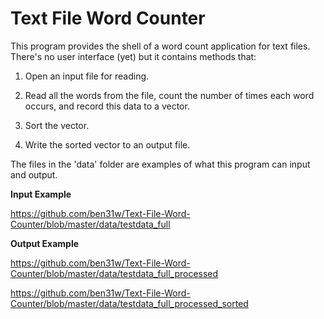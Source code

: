 # Text File Word Counter
This program provides the shell of a word count application for text files. 
There's no user interface (yet) but it contains methods that:

1.  Open an input file for reading.

2.  Read all the words from the file, count the number of times each
    word occurs, and record this data to a vector.

3.  Sort the vector.

4.  Write the sorted vector to an output file.


The files in the 'data' folder are examples of what this program can input and output.

**Input Example**

https://github.com/ben31w/Text-File-Word-Counter/blob/master/data/testdata_full 

**Output Example**

https://github.com/ben31w/Text-File-Word-Counter/blob/master/data/testdata_full_processed

https://github.com/ben31w/Text-File-Word-Counter/blob/master/data/testdata_full_processed_sorted
